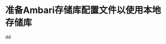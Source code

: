准备Ambari存储库配置文件以使用本地存储库
================================================================================


































dd
